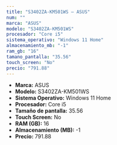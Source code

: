 ```yaml
---
title: "S3402ZA-KM501WS — ASUS"
num: ""
marca: "ASUS"
modelo: "S3402ZA-KM501WS"
procesador: "Core i5"
sistema_operativo: "Windows 11 Home"
almacenamiento_mb: "-1"
ram_gb: "16"
tamano_pantalla: "35.56"
touch_screen: "No"
precio: "791.88"
---
```

<ul>
<li><strong>Marca:</strong> ASUS</li>
<li><strong>Modelo:</strong> S3402ZA-KM501WS</li>
<li><strong>Sistema Operativo:</strong> Windows 11 Home</li>
<li><strong>Procesador:</strong> Core i5 </li>
<li><strong>Tamaño de pantalla:</strong> 35.56</li>
<li><strong>Touch Screen:</strong> No</li>
<li><strong>RAM (GB):</strong> 16</li>
<li><strong>Almacenamiento (MB):</strong> -1</li>
<li><strong>Precio:</strong> 791.88</li>
</ul>